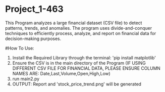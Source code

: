 # Project_1-463

This Program analyzes a large financial dataset (CSV file) to detect patterns, trends, and anomalies. The program uses divide-and-conquer techniques to efficiently process, analyze, and report on financial data for decision-making purposes.

#How To Use:

1. Install the Required Library through the terminal: 'pip install matplotlib'
2. Ensure the CSV is in the main directory of the Program (IF USING DIFFERENT CSV FILE FOR FINANCIAL DATA, PLEASE ENSURE COLUMN NAMES ARE: Date,Last,Volume,Open,High,Low)
3. run main2.py
4. OUTPUT: Report and 'stock_price_trend.png' will be generated
